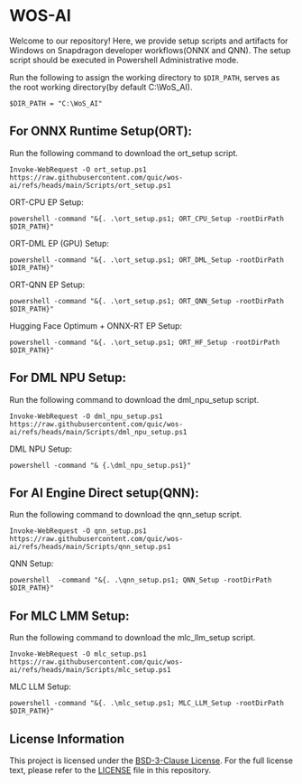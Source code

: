 # WOS-AI
Welcome to our repository! Here, we provide setup scripts and artifacts for Windows on Snapdragon developer workflows(ONNX and QNN). 
The setup script should be executed in Powershell Administrative mode.

Run the following to assign the working directory to ``$DIR_PATH``, serves as the root working directory(by default C:\WoS_AI).
``` shell
$DIR_PATH = "C:\WoS_AI"
```

## For ONNX Runtime Setup(ORT):
Run the following command to download the ort_setup script.
``` shell
Invoke-WebRequest -O ort_setup.ps1 https://raw.githubusercontent.com/quic/wos-ai/refs/heads/main/Scripts/ort_setup.ps1
```
ORT-CPU EP Setup:
``` shell
powershell -command "&{. .\ort_setup.ps1; ORT_CPU_Setup -rootDirPath $DIR_PATH}"
```
ORT-DML EP (GPU) Setup:
``` shell
powershell -command "&{. .\ort_setup.ps1; ORT_DML_Setup -rootDirPath $DIR_PATH}"
```
ORT-QNN EP Setup:
``` shell
powershell -command "&{. .\ort_setup.ps1; ORT_QNN_Setup -rootDirPath $DIR_PATH}"
```
Hugging Face Optimum + ONNX-RT EP Setup:
``` shell
powershell -command "&{. .\ort_setup.ps1; ORT_HF_Setup -rootDirPath $DIR_PATH}"
```
## For DML NPU Setup:
Run the following command to download the dml_npu_setup script.
``` shell
Invoke-WebRequest -O dml_npu_setup.ps1 https://raw.githubusercontent.com/quic/wos-ai/refs/heads/main/Scripts/dml_npu_setup.ps1
```
DML NPU Setup:
``` shell
powershell -command "& {.\dml_npu_setup.ps1}"
```
## For AI Engine Direct setup(QNN):
Run the following command to download the qnn_setup script.
``` shell
Invoke-WebRequest -O qnn_setup.ps1 https://raw.githubusercontent.com/quic/wos-ai/refs/heads/main/Scripts/qnn_setup.ps1
```
QNN Setup:
``` shell
powershell  -command "&{. .\qnn_setup.ps1; QNN_Setup -rootDirPath $DIR_PATH}"
```
## For MLC LMM Setup:
Run the following command to download the mlc_llm_setup script.
``` shell
Invoke-WebRequest -O mlc_setup.ps1 https://raw.githubusercontent.com/quic/wos-ai/refs/heads/main/Scripts/mlc_setup.ps1
```
MLC LLM Setup:
``` shell
powershell -command "&{. .\mlc_setup.ps1; MLC_LLM_Setup -rootDirPath $DIR_PATH}"
```
##  License Information

This project is licensed under the [BSD-3-Clause License](https://spdx.org/licenses/BSD-3-Clause.html). For the full license text, please refer to the [LICENSE](LICENSE) file in this repository.


